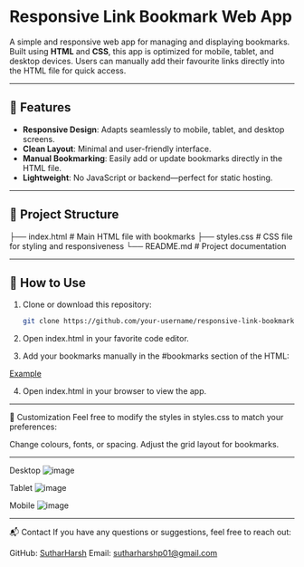 # Responsive Link Bookmark Web App

A simple and responsive web app for managing and displaying bookmarks. Built using **HTML** and **CSS**, this app is optimized for mobile, tablet, and desktop devices. Users can manually add their favourite links directly into the HTML file for quick access.

---

## 🌟 Features

- **Responsive Design**: Adapts seamlessly to mobile, tablet, and desktop screens.
- **Clean Layout**: Minimal and user-friendly interface.
- **Manual Bookmarking**: Easily add or update bookmarks directly in the HTML file.
- **Lightweight**: No JavaScript or backend—perfect for static hosting.

---

## 📂 Project Structure

├── index.html # Main HTML file with bookmarks 
├── styles.css # CSS file for styling and responsiveness 
└── README.md # Project documentation

---

## 🚀 How to Use

1. Clone or download this repository:
   ```bash
   git clone https://github.com/your-username/responsive-link-bookmark-web-app.git
   
2. Open index.html in your favorite code editor.
   
3. Add your bookmarks manually in the #bookmarks section of the HTML:
<div class="bookmark">
  <a href="https://example.com" target="_blank">Example</a>
</div>

4. Open index.html in your browser to view the app.

---

🎨 Customization
Feel free to modify the styles in styles.css to match your preferences:

Change colours, fonts, or spacing.
Adjust the grid layout for bookmarks.

---

Desktop
![image](https://github.com/user-attachments/assets/c6310123-8269-4e73-a6d0-70889783dea1)

Tablet
![image](https://github.com/user-attachments/assets/9691acb4-b60c-4375-bca5-3a63d2d04eb6)

Mobile
![image](https://github.com/user-attachments/assets/899be8e4-240b-43b7-b868-060f10ace194)

---

📬 Contact
If you have any questions or suggestions, feel free to reach out:

GitHub: [SutharHarsh](https://github.com/SutharHarsh)
Email: sutharharshp01@gmail.com

